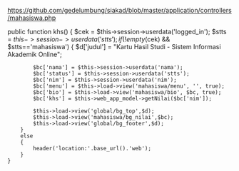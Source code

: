 https://github.com/gedelumbung/siakad/blob/master/application/controllers/mahasiswa.php

public function khs()
	{
		$cek = $this->session->userdata('logged_in');
		$stts = $this->session->userdata('stts');
		if(!empty($cek) && $stts=='mahasiswa')
		{
			$d['judul'] = "Kartu Hasil Studi - Sistem Informasi Akademik Online";
				
			$bc['nama'] = $this->session->userdata('nama');
			$bc['status'] = $this->session->userdata('stts');
			$bc['nim'] = $this->session->userdata('nim');
			$bc['menu'] = $this->load->view('mahasiswa/menu', '', true);
			$bc['bio'] = $this->load->view('mahasiswa/bio', $bc, true);
			$bc['khs'] = $this->web_app_model->getNilai($bc['nim']);
			
			$this->load->view('global/bg_top',$d);
			$this->load->view('mahasiswa/bg_nilai',$bc);
			$this->load->view('global/bg_footer',$d);
		}
		else
		{
			header('location:'.base_url().'web');
		}
	}
  
  
